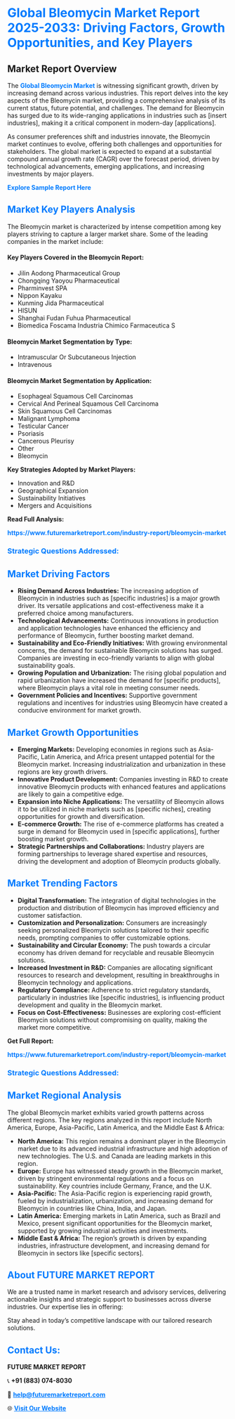 <h1 style="color: #007BFF;">Global Bleomycin Market Report 2025-2033: Driving Factors, Growth Opportunities, and Key Players</h1>

<section id="overview">
<h2>Market Report Overview</h2>
<p>The <a href="https://www.futuremarketreport.com/industry-report/bleomycin-market" style="color: #007BFF; text-decoration: none;"><strong>Global Bleomycin Market</strong></a> is witnessing significant growth, driven by increasing demand across various industries. This report delves into the key aspects of the Bleomycin market, providing a comprehensive analysis of its current status, future potential, and challenges. The demand for Bleomycin has surged due to its wide-ranging applications in industries such as [insert industries], making it a critical component in modern-day [applications].</p>
<p>As consumer preferences shift and industries innovate, the Bleomycin market continues to evolve, offering both challenges and opportunities for stakeholders. The global market is expected to expand at a substantial compound annual growth rate (CAGR) over the forecast period, driven by technological advancements, emerging applications, and increasing investments by major players.</p>
</section>

<section id="overview">
<p><a href="https://www.futuremarketreport.com/request-sample/reportId=125683" style="color: #007BFF; text-decoration: none;"><strong>Explore Sample Report Here</strong></a></p>
</section>

<section id="key-players">
<h2 style="color: #007BFF;">Market Key Players Analysis</h2>
<p>The Bleomycin market is characterized by intense competition among key players striving to capture a larger market share. Some of the leading companies in the market include:</p>
<h4>Key Players Covered in the Bleomycin Report:</h4>
<ul><li>Jilin Aodong Pharmaceutical Group</li><li>Chongqing Yaoyou Pharmaceutical</li><li>Pharminvest SPA</li><li>Nippon Kayaku</li><li>Kunming Jida Pharmaceutical</li><li>HISUN</li><li>Shanghai Fudan Fuhua Pharmaceutical</li><li>Biomedica Foscama Industria Chimico Farmaceutica S</li></ul>
<h4>Bleomycin Market Segmentation by Type:</h4>
<ul><li>Intramuscular Or Subcutaneous Injection</li><li>Intravenous</li></ul>

<h4>Bleomycin Market Segmentation by Application:</h4>
<ul><li>Esophageal Squamous Cell Carcinomas</li><li>Cervical And Perineal Squamous Cell Carcinoma</li><li>Skin Squamous Cell Carcinomas</li><li>Malignant Lymphoma</li><li>Testicular Cancer</li><li>Psoriasis</li><li>Cancerous Pleurisy</li><li>Other</li><li>Bleomycin</li></ul>
<p><strong>Key Strategies Adopted by Market Players:</strong></p>
<ul>
<li>Innovation and R&D</li>
<li>Geographical Expansion</li>
<li>Sustainability Initiatives</li>
<li>Mergers and Acquisitions</li>
</ul>
</section>

<section>
<p><strong>Read Full Analysis: </strong></p><a href="https://www.futuremarketreport.com/industry-report/bleomycin-market" style="color: #007BFF; text-decoration: none;"><strong>https://www.futuremarketreport.com/industry-report/bleomycin-market</strong></a>
<h3 style="color: #007BFF;">Strategic Questions Addressed:</h3>
</section>

<section id="driving-factors">
<h2 style="color: #007BFF;">Market Driving Factors</h2>
<ul>
<li><strong>Rising Demand Across Industries:</strong> The increasing adoption of Bleomycin in industries such as [specific industries] is a major growth driver. Its versatile applications and cost-effectiveness make it a preferred choice among manufacturers.</li>
<li><strong>Technological Advancements:</strong> Continuous innovations in production and application technologies have enhanced the efficiency and performance of Bleomycin, further boosting market demand.</li>
<li><strong>Sustainability and Eco-Friendly Initiatives:</strong> With growing environmental concerns, the demand for sustainable Bleomycin solutions has surged. Companies are investing in eco-friendly variants to align with global sustainability goals.</li>
<li><strong>Growing Population and Urbanization:</strong> The rising global population and rapid urbanization have increased the demand for [specific products], where Bleomycin plays a vital role in meeting consumer needs.</li>
<li><strong>Government Policies and Incentives:</strong> Supportive government regulations and incentives for industries using Bleomycin have created a conducive environment for market growth.</li>
</ul>
</section>

<section id="growth-opportunities">
<h2 style="color: #007BFF;">Market Growth Opportunities</h2>
<ul>
<li><strong>Emerging Markets:</strong> Developing economies in regions such as Asia-Pacific, Latin America, and Africa present untapped potential for the Bleomycin market. Increasing industrialization and urbanization in these regions are key growth drivers.</li>
<li><strong>Innovative Product Development:</strong> Companies investing in R&D to create innovative Bleomycin products with enhanced features and applications are likely to gain a competitive edge.</li>
<li><strong>Expansion into Niche Applications:</strong> The versatility of Bleomycin allows it to be utilized in niche markets such as [specific niches], creating opportunities for growth and diversification.</li>
<li><strong>E-commerce Growth:</strong> The rise of e-commerce platforms has created a surge in demand for Bleomycin used in [specific applications], further boosting market growth.</li>
<li><strong>Strategic Partnerships and Collaborations:</strong> Industry players are forming partnerships to leverage shared expertise and resources, driving the development and adoption of Bleomycin products globally.</li>
</ul>
</section>

<section id="trending-factors">
<h2 style="color: #007BFF;">Market Trending Factors</h2>
<ul>
<li><strong>Digital Transformation:</strong> The integration of digital technologies in the production and distribution of Bleomycin has improved efficiency and customer satisfaction.</li>
<li><strong>Customization and Personalization:</strong> Consumers are increasingly seeking personalized Bleomycin solutions tailored to their specific needs, prompting companies to offer customizable options.</li>
<li><strong>Sustainability and Circular Economy:</strong> The push towards a circular economy has driven demand for recyclable and reusable Bleomycin solutions.</li>
<li><strong>Increased Investment in R&D:</strong> Companies are allocating significant resources to research and development, resulting in breakthroughs in Bleomycin technology and applications.</li>
<li><strong>Regulatory Compliance:</strong> Adherence to strict regulatory standards, particularly in industries like [specific industries], is influencing product development and quality in the Bleomycin market.</li>
<li><strong>Focus on Cost-Effectiveness:</strong> Businesses are exploring cost-efficient Bleomycin solutions without compromising on quality, making the market more competitive.</li>
</ul>
</section>

<section>
<p><strong>Get Full Report: </strong></p><a href="https://www.futuremarketreport.com/industry-report/bleomycin-market" style="color: #007BFF; text-decoration: none;"><strong>https://www.futuremarketreport.com/industry-report/bleomycin-market</strong></a>
<h3 style="color: #007BFF;">Strategic Questions Addressed:</h3>
</section>


<section id="regional-analysis">
<h2 style="color: #007BFF;">Market Regional Analysis</h2>
<p>The global Bleomycin market exhibits varied growth patterns across different regions. The key regions analyzed in this report include North America, Europe, Asia-Pacific, Latin America, and the Middle East & Africa:</p>
<ul>
<li><strong>North America:</strong> This region remains a dominant player in the Bleomycin market due to its advanced industrial infrastructure and high adoption of new technologies. The U.S. and Canada are leading markets in this region.</li>
<li><strong>Europe:</strong> Europe has witnessed steady growth in the Bleomycin market, driven by stringent environmental regulations and a focus on sustainability. Key countries include Germany, France, and the U.K.</li>
<li><strong>Asia-Pacific:</strong> The Asia-Pacific region is experiencing rapid growth, fueled by industrialization, urbanization, and increasing demand for Bleomycin in countries like China, India, and Japan.</li>
<li><strong>Latin America:</strong> Emerging markets in Latin America, such as Brazil and Mexico, present significant opportunities for the Bleomycin market, supported by growing industrial activities and investments.</li>
<li><strong>Middle East & Africa:</strong> The region’s growth is driven by expanding industries, infrastructure development, and increasing demand for Bleomycin in sectors like [specific sectors].</li>
</ul>
</section>

<footer>
<h2 style="color: #007BFF;">About FUTURE MARKET REPORT</h2>
<p>We are a trusted name in market research and advisory services, delivering actionable insights and strategic support to businesses across diverse industries. Our expertise lies in offering:</p>

<p>Stay ahead in today’s competitive landscape with our tailored research solutions.</p>

<h2 style="color: #007BFF;">Contact Us:</h2>
<p><strong>FUTURE MARKET REPORT</strong></p>
<p>📞 <strong>+91 (883) 074-8030</strong></p>
<p>📧 <strong><a href="mailto:help@futuremarketreport.com" style="color: #007BFF;">help@futuremarketreport.com</a></strong></p>
<p>🌐 <strong><a href="https://www.futuremarketreport.com/" style="color: #007BFF;">Visit Our Website</a></strong></p>
</footer>
